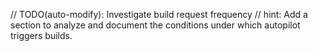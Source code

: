 // TODO(auto-modify): Investigate build request frequency
// hint: Add a section to analyze and document the conditions under which autopilot triggers builds.
